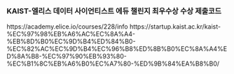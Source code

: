 <h3>KAIST-엘리스 데이터 사이언티스트 에듀 챌린지 최우수상 수상 제출코드</h3>
https://academy.elice.io/courses/228/info
https://startup.kaist.ac.kr/kaist-%EC%97%98%EB%A6%AC%EC%8A%A4-%EB%8D%B0%EC%9D%B4%ED%84%B0-%EC%82%AC%EC%9D%B4%EC%96%B8%ED%8B%B0%EC%8A%A4%ED%8A%B8-%EC%97%90%EB%93%80-%EC%B1%8C%EB%A6%B0%EC%A7%80-%ED%9B%84%EA%B8%B0/
